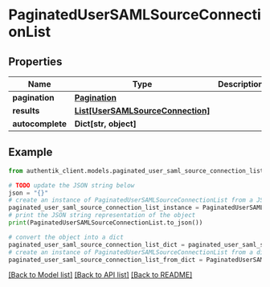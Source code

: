 # PaginatedUserSAMLSourceConnectionList


## Properties

Name | Type | Description | Notes
------------ | ------------- | ------------- | -------------
**pagination** | [**Pagination**](Pagination.md) |  | 
**results** | [**List[UserSAMLSourceConnection]**](UserSAMLSourceConnection.md) |  | 
**autocomplete** | **Dict[str, object]** |  | 

## Example

```python
from authentik_client.models.paginated_user_saml_source_connection_list import PaginatedUserSAMLSourceConnectionList

# TODO update the JSON string below
json = "{}"
# create an instance of PaginatedUserSAMLSourceConnectionList from a JSON string
paginated_user_saml_source_connection_list_instance = PaginatedUserSAMLSourceConnectionList.from_json(json)
# print the JSON string representation of the object
print(PaginatedUserSAMLSourceConnectionList.to_json())

# convert the object into a dict
paginated_user_saml_source_connection_list_dict = paginated_user_saml_source_connection_list_instance.to_dict()
# create an instance of PaginatedUserSAMLSourceConnectionList from a dict
paginated_user_saml_source_connection_list_from_dict = PaginatedUserSAMLSourceConnectionList.from_dict(paginated_user_saml_source_connection_list_dict)
```
[[Back to Model list]](../README.md#documentation-for-models) [[Back to API list]](../README.md#documentation-for-api-endpoints) [[Back to README]](../README.md)


